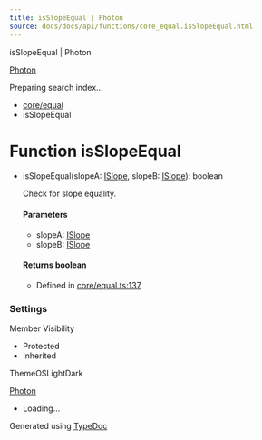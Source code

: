```yaml
---
title: isSlopeEqual | Photon
source: docs/docs/api/functions/core_equal.isSlopeEqual.html
---
```


isSlopeEqual | Photon

[Photon](../index.md)




Preparing search index...

* [core/equal](../modules/core_equal.md)
* isSlopeEqual

# Function isSlopeEqual

* isSlopeEqual(slopeA: [ISlope](../interfaces/core_maker.ISlope.md), slopeB: [ISlope](../interfaces/core_maker.ISlope.md)): boolean

  Check for slope equality.

  #### Parameters

  + slopeA: [ISlope](../interfaces/core_maker.ISlope.md)
  + slopeB: [ISlope](../interfaces/core_maker.ISlope.md)

  #### Returns boolean

  + Defined in [core/equal.ts:137](https://github.com/mwhite454/photon/blob/main/packages/photon/src/core/equal.ts#L137)

### Settings

Member Visibility

* Protected
* Inherited

ThemeOSLightDark

[Photon](../index.md)

* Loading...

Generated using [TypeDoc](https://typedoc.org/)
